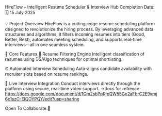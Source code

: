 HireFlow – Intelligent Resume Scheduler & Interview Hub
Completion Date: 🗓️ 15 July 2025

💡 Project Overview
HireFlow is a cutting-edge resume scheduling platform designed to revolutionize the hiring process. By leveraging advanced data structures and algorithms, it filters incoming resumes into tiers (Good, Better, Best), automates meeting scheduling, and supports real-time interviews—all in one seamless system.

🔧 Core Features
📄 Resume Filtering Engine Intelligent classification of resumes using DS/Algo techniques for optimal shortlisting.

⏰ Automated Interview Scheduling Auto-aligns candidate availability with recruiter slots based on resume rankings.

🎥 Live Interview Integration Conduct interviews directly through the platform using secure, real-time video support.
->docs for refrence:
https://docs.google.com/document/d/1Cm2sbPpRjpQW55Go2aFbrC2E9vmj6x1szO-ElQOYPQY/edit?usp=sharing

Open To Collaborate.🌳
